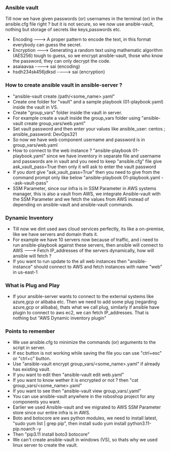 ### Ansible vault
Till now we have given passwords (or) usernames in the terminal (or) in the ansible.cfg file right ? but it is not secure, so we now use ansible-vault, nothing but storage of secrets like keys,passwords etc.
- Encoding ---> A proper pattern to encode the text, in this format everybody can guess the secret.
- Encryption ---> Generating a random text using mathematic algorithm (AES256) tough to guess, so we encrypt
  ansible-vault, those who know the password, they can only decrypt the code.
- asaiaavaa ----> sai (encoding)
- hsdh234sk456jdksd ----> sai (encryption)

### How to create ansible vault in ansible-server ?
- "ansible-vault create /path/<some_name>.yaml"
- Create one folder for "vault" and a sample playbook (01-playbook.yaml) inside the vault in VS.
- Create "group_vars" folder inside the vault in server.
- For example create a vault inside the group_vars folder using "ansible-vault create group_vars/web.yaml"
- Set vault password and then enter your values like ansible_user: centos ; ansible_password: DevOps321
- So now we have web component username and password is in group_vars/web.yaml
- How to connect to the web instance ? "ansible-playbook 01-playbook.yaml" since we have inventory in
  separate file and username and passwords are in vault and you need to keep "ansible.cfg" file give
  ask_vault_pass=True then only it will ask to enter the vault password
- If you dont give "ask_vault_pass=True" then you need to give from the command prompt only like below
  "ansible-playbook 01-playbook.yaml --ask-vault-pass"
- SSM Parameter, since our infra is in SSM Parameter in AWS systems manager, this is also a vault from AWS,
  we integrate Ansible-vault with the SSM Parameter and we fetch the values from AWS instead of depending on
  ansible-vault and ansible-vault commands.

### Dynamic Inventory
- Till now we dint used aws cloud services perfectly, its like a on-premise, like we have servers and domain
  thats it.
- For example we have 10 servers now because of traffic, and i need to run ansible-playbook against these
  servers, then ansible will connect to AWS ---> Fetch IP_addresses of the servers dynamically, how will
  ansible will fetch ?
- If you want to run update to the all web instances then "ansible-instance" should connect to AWS and fetch
  instances with name "web" in us-east-1

### What is Plug and Play
- If your ansible-server wants to connect to the external systems like azure,gcp or alibaba etc. Then we need
  to add some plug (regarding azure,gcp or alibaba), thats what we call plug, similarly if ansible have plugin
  to connect to aws ec2, we can fetch IP_addresses. That is nothing but "AWS Dynamic inventory plugin"

### Points to remember
- We use ansible.cfg to minimize the commands (or) arguments to the script in server.
- If esc button is not working while saving the file you can use "ctrl+esc" or "ctrl+c" button.
- Use "ansible-vault encrypt group_vars/<some_name>.yaml" if already has existing vault.
- If you want to edit then "ansible-vault edit web.yaml"
- If you want to know wether it is encrypted or not ? then "cat group_vars/<some_name>.yaml"
- If you want to see then "ansible-vault view group_vars/<some-name>.yaml"
- You can use ansible-vault anywhere in the roboshop project for any components you want.
- Earlier we used Ansible-vault and we migrated to AWS SSM Parameter store since our entire infra is in AWS.
- Boto and botocore are aws python modules, we need to install latest, "sudo yum list | grep pip", then install
  sudo yum install python3.11-pip.noarch -y
- Then "pip3.11 install boto3 botocore"
- We can't create ansible-vault in windows (VS), so thats why we used linux server to create the vault.
